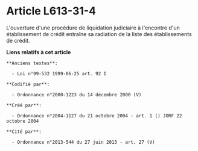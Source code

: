# Article L613-31-4

L'ouverture d'une procédure de liquidation judiciaire à l'encontre d'un établissement de crédit entraîne sa radiation de la
liste des établissements de crédit.

**Liens relatifs à cet article**

	**Anciens textes**:

	  - Loi n°99-532 1999-06-25 art. 92 I

	**Codifié par**:

	  - Ordonnance n°2000-1223 du 14 décembre 2000 (V)

	**Créé par**:

	  - Ordonnance n°2004-1127 du 21 octobre 2004 - art. 1 () JORF 22 octobre 2004

	**Cité par**:

	  - Ordonnance n°2013-544 du 27 juin 2013 - art. 27 (V)
